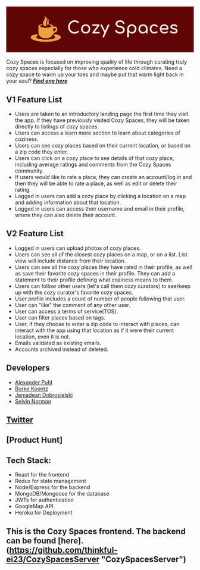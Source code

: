 ![alt text][logo]

[logo]: img/icon-left-logo-cropped-readme2.png "Cozy Spaces Logo"
Cozy Spaces is focused on improving quality of life through curating truly cozy spaces especially for those who experience cold climates.  Need a cozy space to warm up your toes and maybe put that warm light back in your soul?  **_[Find one here](https://dashboard.heroku.com/apps/cozy-spaces-client "Cozy Spaces")_**

## V1 Feature List
  * Users are taken to an introductory landing page the first time they visit the app.  If they have previously visited Cozy Spaces, they will be taken directly to listings of cozy spaces.
  * Users can access a learn more section to learn about categories of coziness.
  * Users can see cozy places based on their current location, or based on a zip code they enter.
  * Users can click on a cozy place to see details of that cozy place, including average ratings and comments from the Cozy Spaces community.
  * If users would like to rate a place, they can create an account/log in and then they will be able to rate a place, as well as edit or delete their rating.
  * Logged in users can add a cozy place by clicking a location on a map and adding information about that location.
  * Logged in users can access their username and email in their profile, where they can also delete their account.

## V2 Feature List
  * Logged in users can upload photos of cozy places.
  * Users can see all of the closest cozy places on a map, or on a list.  List view will include distance from their location.
  * Users can see all the cozy places they have rated in their profile, as well as save their favorite cozy spaces in their profile.  They can add a statement to their profile defining what coziness means to them.
  * Users can follow other users (let's call them cozy curators) to see/keep up with the cozy curator's favorite cozy spaces.
  * User profile includes a count of number of people following that user.
  * User can "like" the comment of any other user.
  * User can access a terms of service(TOS).
  * User can filter places based on tags.
  * User, if they choose to enter a zip code to interact with places, can interact with the app using that location as if it were their current location, even it is not.
  * Emails validated as existing emails.
  * Accounts archived instead of deleted.

## Developers
  * [Alexander Puhl](https://github.com/AlexanderPuhl)
  * [Burke Koontz](https://github.com/burkeKoontz)
  * [Jemadean Dobrosielski](https://github.com/JemDobro)
  * [Selvin Norman](https://github.com/selvinor)

## [Twitter](https://twitter.com/CozySpacesApp "CozySpacesApp")

## [Product Hunt]

## Tech Stack:
  * React for the frontend
  * Redux for state management
  * Node/Express for the backend
  * MongoDB/Mongoose for the database
  * JWTs for authentication
  * GoogleMap API
  * Heroku for Deployment  

## This is the Cozy Spaces frontend.  The backend can be found [here].(https://github.com/thinkful-ei23/CozySpacesServer "CozySpacesServer")


